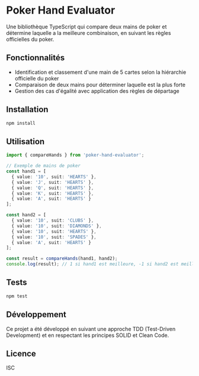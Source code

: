 # Poker Hand Evaluator

Une bibliothèque TypeScript qui compare deux mains de poker et détermine laquelle a la meilleure combinaison, en suivant les règles officielles du poker.

## Fonctionnalités

- Identification et classement d'une main de 5 cartes selon la hiérarchie officielle du poker
- Comparaison de deux mains pour déterminer laquelle est la plus forte
- Gestion des cas d'égalité avec application des règles de départage

## Installation

```bash
npm install
```

## Utilisation

```typescript
import { compareHands } from 'poker-hand-evaluator';

// Exemple de mains de poker
const hand1 = [
  { value: '10', suit: 'HEARTS' },
  { value: 'J', suit: 'HEARTS' },
  { value: 'Q', suit: 'HEARTS' },
  { value: 'K', suit: 'HEARTS' },
  { value: 'A', suit: 'HEARTS' }
];

const hand2 = [
  { value: '10', suit: 'CLUBS' },
  { value: '10', suit: 'DIAMONDS' },
  { value: '10', suit: 'HEARTS' },
  { value: '10', suit: 'SPADES' },
  { value: 'A', suit: 'HEARTS' }
];

const result = compareHands(hand1, hand2);
console.log(result); // 1 si hand1 est meilleure, -1 si hand2 est meilleure, 0 si égalité
```

## Tests

```bash
npm test
```

## Développement

Ce projet a été développé en suivant une approche TDD (Test-Driven Development) et en respectant les principes SOLID et Clean Code.

## Licence

ISC 
